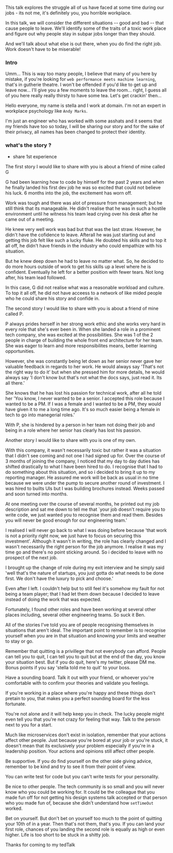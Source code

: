 This talk explores the struggle all of us have faced at some time during our jobs - its not me, it's definitely you, you horrible workplace.

In this talk, we will consider the different situations -- good and bad -- that cause people to leave. We'll identify some of the traits of a toxic work place and figure out why people stay in subpar jobs longer than they should.

And we'll talk about what else is out there, when you do find the right job. Work doesn't have to be miserable!


### Intro
Umm... This is way too many people, I believe that many of you here by mistake, if you're looking for `web performance meets machine learning`, that's in gutherie theatre. I won't be offended if you'd like to get up and leave now... I'll give you a few moments to leave the room... right, I guess all of you here really really thirsty to have some tea. Let's get crackin' then...

Hello everyone, my name is stella and I work at domain. I'm not an expert in workplace psychology like `Andy Marks`.

I'm just an engineer who has worked with some asshats and it seems that my friends have too so today, I will be sharing our story and for the sake of their privacy, all names has been changed to protect their identity.

### what's the story ?

- share 1st experience


The first story I would like to share with you is about a friend of mine called G

G had been learning how to code by himself for the past 2 years and when he finally landed his first dev job he was so excited that could not believe his luck. 6 months into the job, the excitement has worn off.

Work was tough and there was alot of pressure from management;  but he still think that its manageable. He didn't realise that he was in such a hostile environment until he witness his team lead crying over his desk after he came out of a meeting.

He knew very well work was bad but that was the last straw. However, he didn't have the cofidence to leave. Afterall he was just starting out and getting this job felt like such a lucky fluke. He doubted his skills and to top it all off, he didn't have friends in the industry who could empathize with his situation.

But he knew deep down he had to leave no matter what. So, he decided to do more hours outside of work to get his skills up a level where he is confident. Eventually he left for a better position with fewer tears. Not long after, his team lead followed.


In this case, G did not realise what was a reasonable workload and culture. To top it all off, he did not have acceess to a network of like mided people who he could share his story and confide in.


The second story I would like to share with you is about a friend of mine called P.

P always prides herself in her strong work ethic and she works very hard in every role that she's ever been in. When she landed a role in a prominent tech company, she was excited at the possibilities. She was 1 of the 2 people in charge of building the whole front end architecture for her team. She was eager to learn and more responsibilites means, better learning opportunities.

However, she was constantly being let down as her senior never gave her valuable feedback in regards to her work. He would always say 'That's not the right way to do it' but when she pressed him for more details, he would always say 'I don't know but that's not what the docs says, just read it. Its all there.'

She knows that he has lost his passion for technical work, after all he told her 'You know, I never wanted to be a senior. I accepted this role because I wanted to be a PM. If I was a female and I wanted to be a PM, they would have given it to me a long time ago. It's so much easier being a female in tech to go into manegerial roles.'


With P, she is hindered by a person in her team not doing their job and being in a role where her senior has clearly has lost his passion.


Another story I would like to share with you is one of my own.

With this company, it wasn't necessarily toxic but rather it was a situation that I didn't see coming and not one I had signed up for. Over the course of 3 months of joining the company, I noticed that my day to day duties has shifted drastically to what I have been hired to do. I recognise that I had to do something about this situation, and so i decided to bring it up to my reporting manager. He assured me work will be back as usual in no time because we were under the pump to secure another round of investment. I was hired to builts UIs but I was building brochures instead. Weeks passed and soon turned into months.

At one meeting over the course of several months, he printed out my job description and sat me down to tell me that `your job doesn't require you to write code, we just wanted you to recognise them and read them. Besides you will never be good enough for our engineering team.'

I realised I will never go back to what I was doing before because 'that work is not a priority right now, we just have to focus on securing this investment'. Although it wasn't in writing, the role has clearly changed and I wasn't necessarily the right person for the job anymore. I realise it was my time go and there's no point sticking around. So i decided to leave with no prospect of the next job.

I brought up the change of role during my exit interview and he simply said 'well that's the nature of startups, you just gotta do what needs to be done first. We don't have the luxury to pick and choose.'

Even after I left. I couldn't help but to still feel it's somehow my fault for not being a team player; that I had let them down because I decided to leave instead of doing the work that was expected.

Fortunately, I found other roles and have been working at several other places including, several other engineering teams.
So suck it Ben.


All of the stories I've told you are of people recognising themselves in situations that aren't ideal. The important point to remember is to recognise yourself when you are in that situation and knowing your limits and weather to stay or go.


Remember that quitting is a privillege that not everybody can afford. People can tell you to quit, I can tell you to quit but at the end of the day, you know your situation best. But if you do quit, here's my twitter, please DM me. Bonus points if you say 'stella told me to quit' to your boss.


Have a sounding board. Talk it out with your friend, or whoever you're comfortable with to confirm your theories and validate you feelings.

If you're working in a place where you're happy and these things don't pretain to you, that makes you a perfect sounding board for the less fortunate.

You're not alone and it will help keep you in check. The lucky people might even tell you that you're not crazy for feeling that way. Talk to the person next to you for a start.


Much like microservices don't exist in isolation, remember that your actions affect other people. Just because you're bored at your job or you're stuck, it doesn't mean that its exclusively your problem especially if you're in a leadership position. Your actions and opinions still affect other people.

Be supportive. If you do find yourself on the other side giving advice, remember to be kind and try to see it from their point of view.

You can write test for code but you can't write tests for your personality.

Be nice to other people. The tech community is so small and you will never know who you could be working for. It could be the colleague that you made fun off for not getting his design systems talk accepted or that person who you made fun of, because she didn't understand how `setTimeOut` worked.

Bet on yourself. But don't bet on yourself too much to the point of quitting your 10th of in a year. Then that's not them, that's you.
If you can land your first role, chances of you landing the second role is equally as high or even higher. Life is too short to be stuck in a shitty job.

Thanks for coming to my tedTalk

